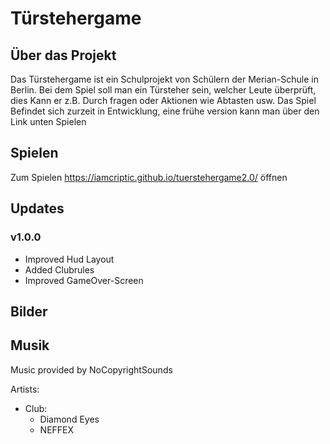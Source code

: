 # Türstehergame

## Über das Projekt

Das Türstehergame ist ein Schulprojekt von Schülern der Merian-Schule in Berlin. Bei dem Spiel soll man ein Türsteher sein, welcher Leute überprüft, dies Kann er z.B. Durch fragen oder Aktionen wie Abtasten usw. Das Spiel Befindet sich zurzeit in Entwicklung, eine frühe version kann man über den Link unten Spielen

## Spielen

Zum Spielen https://iamcriptic.github.io/tuerstehergame2.0/ öffnen

## Updates
### v1.0.0
  - Improved Hud Layout
  - Added Clubrules
  - Improved GameOver-Screen

## Bilder

## Musik
Music provided by NoCopyrightSounds

Artists:
  - Club:
    - Diamond Eyes
    - NEFFEX
